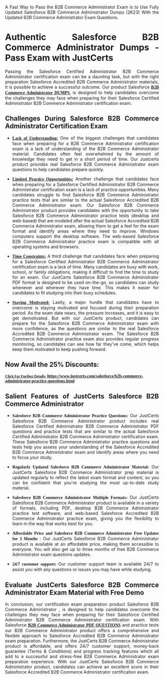 <p dir="auto" style="text-align: justify;">A Fast Way to Pass the B2B Commerce Administrator Exam is to Use Fully Updated Salesforce B2B Commerce Administrator Dumps (2K23) With the Updated B2B Commerce Administrator Exam Questions.</p>

<h1 style="text-align: justify;"><strong>Authentic Salesforce B2B Commerce Administrator Dumps - Pass Exam with JustCerts</strong></h1>

<p style="text-align: justify;">Passing the Salesforce Certified Administrator B2B Commerce Administrator certification exam can be a daunting task, but with the right preparation Salesforce Accredited B2B Commerce Administrator materials, it is possible to achieve a successful outcome. Our product Salesforce <strong><a href="https://www.justcerts.com/salesforce/b2b-commerce-administrator-practice-questions.html"><span style="font-family:Georgia,serif;"><u>B2B Commerce Administrator DUMPS</u></span></a></strong>, is designed to help candidates overcome the challenges they may face when preparing for their Salesforce Certified Administrator B2B Commerce Administrator certification exam.</p>

<h2 style="text-align: justify;"><strong>Challenges During Salesforce B2B Commerce Administrator Certification Exam</strong></h2>

<ul>
	<li style="text-align: justify;"><u><span style="font-family:Georgia,serif;"><strong>Lack of Understanding:</strong></span></u> One of the biggest challenges that candidates face when preparing for a B2B Commerce Administrator certification exam is a lack of understanding of the B2B Commerce Administrator material. Candidates often feel overwhelmed by the amount of knowledge they need to get in a short period of time. Our Justcerts product provides real Salesforce B2B Commerce Administrator exam questions to help candidates prepare quickly.</li>
</ul>

<ul>
	<li style="text-align: justify;"><u><span style="font-family:Georgia,serif;"><strong>Limited Practice Opportunities:</strong></span></u> Another challenge that candidates face when preparing for a Salesforce Certified Administrator B2B Commerce Administrator certification exam is a lack of practice opportunities. Many candidates struggle to find Salesforce B2B Commerce Administrator practice tests that are similar to the actual Salesforce Accredited B2B Commerce Administrator exam. Our Salesforce B2B Commerce Administrator product provides candidates with the opportunity to take Salesforce B2B Commerce Administrator practice tests (desktop and web-based) that are modeled after the actual Salesforce Accredited B2B Commerce Administrator exam, allowing them to get a feel for the exam format and identify areas where they need to improve. Windows computers support the desktop software. The web-based Salesforce B2B Commerce Administrator practice exam is compatible with all operating systems and browsers.</li>
</ul>

<ul>
	<li style="text-align: justify;"><u><span style="font-family:Georgia,serif;"><strong>Time Constraints:</strong></span></u> A third challenge that candidates face when preparing for a Salesforce Certified Administrator B2B Commerce Administrator certification exam is a lack of time. Many candidates are busy with work, school, or family obligations, making it difficult to find the time to study for an exam. Our JustCerts Salesforce B2B Commerce Administrator PDF format is designed to be used on-the-go, so candidates can study whenever and wherever they have time. This makes it easier for candidates to fit studying into their busy schedules.</li>
</ul>

<ul>
	<li style="text-align: justify;"><u><span style="font-family:Georgia,serif;"><strong>Staying Motivated:</strong></span></u> Lastly, a major hurdle that candidates have to overcome is staying motivated and focused during their preparation period. As the exam date nears, the pressure increases, and it is easy to get demotivated. But with our JustCerts product, candidates can prepare for the Salesforce B2B Commerce Administrator exam with more confidence, as the questions are similar to the real Salesforce Accredited B2B Commerce Administrator exam. The Salesforce B2B Commerce Administrator practice exam also provides regular progress monitoring, so candidates can see how far they&#39;ve come, which helps keep them motivated to keep pushing forward.</li>
</ul>

<h2 style="text-align: justify;"><strong>Now Avail the 25% Discounts:</strong></h2>

<p><span style="font-size:12px;"><u><span style="font-family:Georgia,serif;"><strong>Click For Further Details:</strong></span></u></span><span style="font-size:14px;"><span style="font-family:Georgia,serif;"><strong> <a href="https://www.justcerts.com/salesforce/b2b-commerce-administrator-practice-questions.html">https://www.justcerts.com/salesforce/b2b-commerce-administrator-practice-questions.html</a></strong></span></span></p>

<h2 style="text-align: justify;"><strong>Salient Features of JustCerts Salesforce B2B Commerce Administrator</strong></h2>

<ul>
	<li style="text-align: justify;"><span style="font-family:Georgia,serif;"><strong>Salesforce B2B Commerce Administrator Practice Questions:</strong></span> Our JustCerts Salesforce B2B Commerce Administrator product includes real Salesforce Certified Administrator B2B Commerce Administrator PDF questions and practice tests that are similar to the actual Salesforce Certified Administrator B2B Commerce Administrator certification exam. These Salesforce B2B Commerce Administrator practice questions and tests help you assess your understanding of the Salesforce Accredited B2B Commerce Administrator exam and identify areas where you need to focus your study.</li>
</ul>

<ul>
	<li style="text-align: justify;"><span style="font-family:Georgia,serif;"><strong>Regularly Updated Salesforce B2B Commerce Administrator Material:</strong></span> Our JustCerts Salesforce B2B Commerce Administrator prep material is updated regularly to reflect the latest exam format and content, so you can be confident that you&#39;re studying the most up-to-date study material.</li>
</ul>

<ul>
	<li style="text-align: justify;"><span style="font-family:Georgia,serif;"><strong>Salesforce B2B Commerce Administrator Multiple Formats:</strong></span> Our JustCerts Salesforce B2B Commerce Administrator product is available in a variety of formats, including PDF, desktop B2B Commerce Administrator practice test software, and web-based Salesforce Accredited B2B Commerce Administrator practice exam, giving you the flexibility to learn in the way that works best for you.</li>
</ul>

<ul>
	<li style="text-align: justify;"><span style="font-family:Georgia,serif;"><strong>Affordable Price and Salesforce B2B Commerce Administrator Free Updates for 3 Months</strong></span> : Our JustCerts Salesforce B2B Commerce Administrator product is available at an affordable price, making them accessible to everyone. You will also get up to three months of free B2B Commerce Administrator exam questions updates.</li>
</ul>

<ul>
	<li style="text-align: justify;"><span style="font-family:Georgia,serif;"><strong>24/7 customer support:</strong></span> Our customer support team is available 24/7 to assist you with any questions or issues you may have while studying.</li>
</ul>

<h2 style="text-align: justify;"><strong>Evaluate JustCerts Salesforce B2B Commerce Administrator Exam Material with Free Demo</strong></h2>

<p style="text-align: justify;">In conclusion, our certification exam preparation product Salesforce B2B Commerce Administrator , is designed to help candidates overcome the challenges they may face when preparing for their Salesforce Certified Administrator B2B Commerce Administrator certification exam. With Salesforce <a href="https://www.justcerts.com/salesforce/b2b-commerce-administrator-practice-questions.html"><u><strong><span style="font-family:Georgia,serif;">B2B Commerce Administrator PDF QUESTIONS</span></strong></u></a> and practice tests our B2B Commerce Administrator product offers a comprehensive and flexible approach to Salesforce Accredited B2B Commerce Administrator exam preparation. Furthermore, the JustCerts B2B Commerce Administrator product is affordable, and offers 24/7 customer support, money-back guarantee (Terms &amp; Conditions) and progress tracking features which all add to a successful and stress-free B2B Commerce Administrator exam preparation experience. With our JustCerts Salesforce B2B Commerce Administrator product, candidates can achieve an excellent score in their Salesforce Accredited B2B Commerce Administrator certification exam.</p>
